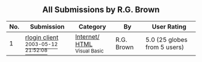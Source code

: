 ﻿<div align="center">

## All Submissions by R\.G\. Brown

</div>

No.  | Submission | Category | By   | User Rating
---- | ---------- | -------- | ---- | -----------
1 | [rlogin client<br /><sup>2003-05-12 21:52:08</sup>](https://github.com/Planet-Source-Code/r-g-brown-rlogin-client__1-45425) | [Internet/ HTML<br /><sup>Visual Basic</sup>](../ByCategory/internet-html__1-34.md) | R\.G\. Brown | 5.0 (25 globes from 5 users)
